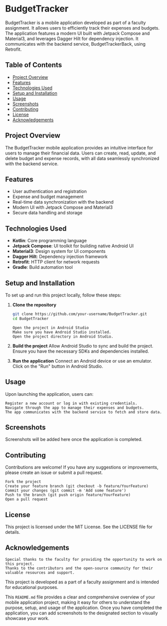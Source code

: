 # BudgetTracker

BudgetTracker is a mobile application developed as part of a faculty assignment. It allows users to efficiently track their expenses and budgets. The application features a modern UI built with Jetpack Compose and Material3, and leverages Dagger Hilt for dependency injection. It communicates with the backend service, BudgetTrackerBack, using Retrofit.

## Table of Contents

- [Project Overview](#project-overview)
- [Features](#features)
- [Technologies Used](#technologies-used)
- [Setup and Installation](#setup-and-installation)
- [Usage](#usage)
- [Screenshots](#screenshots)
- [Contributing](#contributing)
- [License](#license)
- [Acknowledgements](#acknowledgements)

## Project Overview

The BudgetTracker mobile application provides an intuitive interface for users to manage their financial data. Users can create, read, update, and delete budget and expense records, with all data seamlessly synchronized with the backend service.

## Features

- User authentication and registration
- Expense and budget management
- Real-time data synchronization with the backend
- Modern UI with Jetpack Compose and Material3
- Secure data handling and storage

## Technologies Used

- **Kotlin**: Core programming language
- **Jetpack Compose**: UI toolkit for building native Android UI
- **Material3**: Design system for UI components
- **Dagger Hilt**: Dependency injection framework
- **Retrofit**: HTTP client for network requests
- **Gradle**: Build automation tool

## Setup and Installation

To set up and run this project locally, follow these steps:

1. **Clone the repository**
   ```sh
   git clone https://github.com/your-username/BudgetTracker.git
   cd BudgetTracker
   ```
       Open the project in Android Studio
       Make sure you have Android Studio installed.
       Open the project directory in Android Studio.

2. **Build the project**
        Allow Android Studio to sync and build the project.
        Ensure you have the necessary SDKs and dependencies installed.

3. **Run the application**
        Connect an Android device or use an emulator.
        Click on the "Run" button in Android Studio.

## Usage

  Upon launching the application, users can:

    Register a new account or log in with existing credentials.
    Navigate through the app to manage their expenses and budgets.
    The app communicates with the backend service to fetch and store data.

## Screenshots

  Screenshots will be added here once the application is completed.

## Contributing

  Contributions are welcome! If you have any suggestions or improvements, please create an issue or submit a pull request.

    Fork the project
    Create your feature branch (git checkout -b feature/YourFeature)
    Commit your changes (git commit -m 'Add some feature')
    Push to the branch (git push origin feature/YourFeature)
    Open a pull request

## License

  This project is licensed under the MIT License. See the LICENSE file for details.

## Acknowledgements
    Special thanks to the faculty for providing the opportunity to work on this project.
    Thanks to the contributors and the open-source community for their valuable resources and support.

This project is developed as a part of a faculty assignment and is intended for educational purposes.

This `README.md` file provides a clear and comprehensive overview of your mobile application project, making it easy for others to understand the purpose, setup, and usage of the application. Once you have completed the application, you can add screenshots to the designated section to visually showcase your work.
